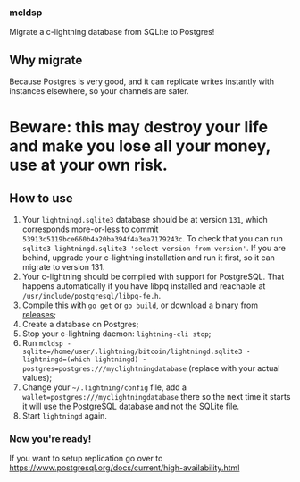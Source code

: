 ### mcldsp
Migrate a c-lightning database from SQLite to Postgres!

## Why migrate

Because Postgres is very good, and it can replicate writes instantly with instances elsewhere, so your channels are safer.

# Beware: this may destroy your life and make you lose all your money, use at your own risk.

## How to use

1. Your `lightningd.sqlite3` database should be at version `131`, which corresponds more-or-less to commit `53913c5119bce660b4a20ba394f4a3ea7179243c`. To check that you can run `sqlite3 lightningd.sqlite3 'select version from version'`. If you are behind, upgrade your c-lightning installation and run it first, so it can migrate to version 131.
2. Your c-lightning should be compiled with support for PostgreSQL. That happens automatically if you have libpq installed and reachable at `/usr/include/postgresql/libpq-fe.h`.
3. Compile this with `go get` or `go build`, or download a binary from [releases](releases);
4. Create a database on Postgres;
5. Stop your c-lightning daemon: `lightning-cli stop`;
6. Run `mcldsp -sqlite=/home/user/.lightning/bitcoin/lightningd.sqlite3 -lightningd=(which lightningd) -postgres=postgres:///myclightningdatabase` (replace with your actual values);
7. Change your `~/.lightning/config` file, add a `wallet=postgres:///myclightningdatabase` there so the next time it starts it will use the PostgreSQL database and not the SQLite file.
8. Start `lightningd` again.

### Now you're ready!

If you want to setup replication go over to https://www.postgresql.org/docs/current/high-availability.html
